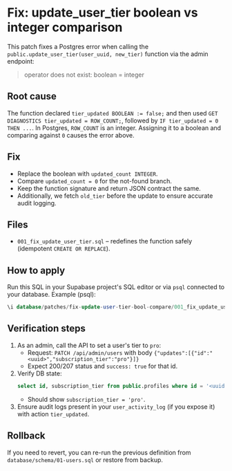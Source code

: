 # Fix: update_user_tier boolean vs integer comparison

This patch fixes a Postgres error when calling the `public.update_user_tier(user_uuid, new_tier)` function via the admin endpoint:

> operator does not exist: boolean = integer

## Root cause

The function declared `tier_updated BOOLEAN := false;` and then used `GET DIAGNOSTICS tier_updated = ROW_COUNT;`, followed by `IF tier_updated = 0 THEN ...`. In Postgres, `ROW_COUNT` is an integer. Assigning it to a boolean and comparing against `0` causes the error above.

## Fix

- Replace the boolean with `updated_count INTEGER`.
- Compare `updated_count = 0` for the not-found branch.
- Keep the function signature and return JSON contract the same.
- Additionally, we fetch `old_tier` before the update to ensure accurate audit logging.

## Files

- `001_fix_update_user_tier.sql` – redefines the function safely (idempotent `CREATE OR REPLACE`).

## How to apply

Run this SQL in your Supabase project's SQL editor or via `psql` connected to your database. Example (psql):

```sql
\i database/patches/fix-update-user-tier-bool-compare/001_fix_update_user_tier.sql
```

## Verification steps

1. As an admin, call the API to set a user's tier to `pro`:
   - Request: `PATCH /api/admin/users` with body `{"updates":[{"id":"<uuid>","subscription_tier":"pro"}]}`
   - Expect 200/207 status and `success: true` for that id.
2. Verify DB state:
   ```sql
   select id, subscription_tier from public.profiles where id = '<uuid>';
   ```
   - Should show `subscription_tier = 'pro'`.
3. Ensure audit logs present in your `user_activity_log` (if you expose it) with action `tier_updated`.

## Rollback

If you need to revert, you can re-run the previous definition from `database/schema/01-users.sql` or restore from backup.
